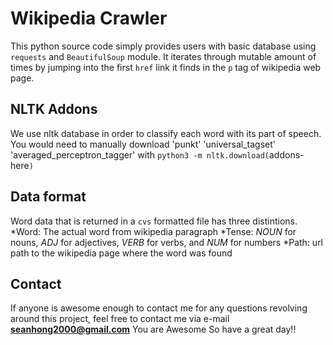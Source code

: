 # Wikipedia Crawler

This python source code simply provides users with basic database
using `requests` and `BeautifulSoup` module. It iterates through
mutable amount of times by jumping into the first `href` link it
finds in the `p` tag of wikipedia web page.

## NLTK Addons
We use nltk database in order to classify each word with its part of speech.
You would need to manually download 'punkt' 'universal_tagset' 'averaged_perceptron_tagger'
with 
`python3 -m nltk.download(`addons-here`)`

## Data format

Word data that is returned in a `cvs` formatted file has three
distintions.
*Word: The actual word from wikipedia paragraph
*Tense: _NOUN_ for nouns, _ADJ_ for adjectives, _VERB_ for verbs, and _NUM_ for numbers
*Path: url path to the wikipedia page where the word was found

## Contact 

If anyone is awesome enough to contact me for any questions revolving around 
this project, feel free to contact me via e-mail **seanhong2000@gmail.com**
You are Awesome
So have a great day!!

